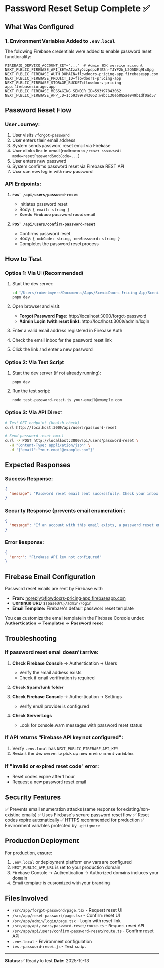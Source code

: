 # Password Reset Setup Complete ✅

## What Was Configured

### 1. Environment Variables Added to `.env.local`

The following Firebase credentials were added to enable password reset functionality:

```
FIREBASE_SERVICE_ACCOUNT_KEY='...'  # Admin SDK service account
NEXT_PUBLIC_FIREBASE_API_KEY=AIzaSyDzzpdpzRfM2n-TJYP2W_L2Q5DKq9Ix8pg
NEXT_PUBLIC_FIREBASE_AUTH_DOMAIN=flowdoors-pricing-app.firebaseapp.com
NEXT_PUBLIC_FIREBASE_PROJECT_ID=flowdoors-pricing-app
NEXT_PUBLIC_FIREBASE_STORAGE_BUCKET=flowdoors-pricing-app.firebasestorage.app
NEXT_PUBLIC_FIREBASE_MESSAGING_SENDER_ID=593997843062
NEXT_PUBLIC_FIREBASE_APP_ID=1:593997843062:web:130eb085ae949b1df0ad57
```

## Password Reset Flow

### User Journey:

1. User visits `/forgot-password`
2. User enters their email address
3. System sends password reset email via Firebase
4. User clicks link in email (redirects to `/reset-password?mode=resetPassword&oobCode=...`)
5. User enters new password
6. System confirms password reset via Firebase REST API
7. User can now log in with new password

### API Endpoints:

1. **`POST /api/users/password-reset`**
   - Initiates password reset
   - Body: `{ email: string }`
   - Sends Firebase password reset email

2. **`POST /api/users/confirm-password-reset`**
   - Confirms password reset
   - Body: `{ oobCode: string, newPassword: string }`
   - Completes the password reset process

## How to Test

### Option 1: Via UI (Recommended)

1. Start the dev server:

   ```bash
   cd "/Users/robertmyers/Documents/Apps/ScenicDoors Pricing App/ScenicPricingApp-working"
   pnpm dev
   ```

2. Open browser and visit:
   - **Forgot Password Page:** http://localhost:3000/forgot-password
   - **Admin Login (with reset link):** http://localhost:3000/admin/login

3. Enter a valid email address registered in Firebase Auth

4. Check the email inbox for the password reset link

5. Click the link and enter a new password

### Option 2: Via Test Script

1. Start the dev server (if not already running):

   ```bash
   pnpm dev
   ```

2. Run the test script:
   ```bash
   node test-password-reset.js your-email@example.com
   ```

### Option 3: Via API Direct

```bash
# Test GET endpoint (health check)
curl http://localhost:3000/api/users/password-reset

# Send password reset email
curl -X POST http://localhost:3000/api/users/password-reset \
  -H "Content-Type: application/json" \
  -d '{"email":"your-email@example.com"}'
```

## Expected Responses

### Success Response:

```json
{
  "message": "Password reset email sent successfully. Check your inbox."
}
```

### Security Response (prevents email enumeration):

```json
{
  "message": "If an account with this email exists, a password reset email has been sent."
}
```

### Error Response:

```json
{
  "error": "Firebase API key not configured"
}
```

## Firebase Email Configuration

Password reset emails are sent by Firebase with:

- **From:** noreply@flowdoors-pricing-app.firebaseapp.com
- **Continue URL:** `${baseUrl}/admin/login`
- **Email Template:** Firebase's default password reset template

You can customize the email template in the Firebase Console under:
**Authentication** → **Templates** → **Password reset**

## Troubleshooting

### If password reset email doesn't arrive:

1. **Check Firebase Console** → Authentication → Users
   - Verify the email address exists
   - Check if email verification is required

2. **Check Spam/Junk folder**

3. **Check Firebase Console** → Authentication → Settings
   - Verify email provider is configured

4. **Check Server Logs**
   - Look for console.warn messages with password reset status

### If API returns "Firebase API key not configured":

1. Verify `.env.local` has `NEXT_PUBLIC_FIREBASE_API_KEY`
2. Restart the dev server to pick up new environment variables

### If "Invalid or expired reset code" error:

- Reset codes expire after 1 hour
- Request a new password reset email

## Security Features

✅ Prevents email enumeration attacks (same response for existing/non-existing emails)
✅ Uses Firebase's secure password reset flow
✅ Reset codes expire automatically
✅ HTTPS recommended for production
✅ Environment variables protected by `.gitignore`

## Production Deployment

For production, ensure:

1. `.env.local` or deployment platform env vars are configured
2. `NEXT_PUBLIC_APP_URL` is set to your production domain
3. Firebase Console → Authentication → Authorized domains includes your domain
4. Email template is customized with your branding

## Files Involved

- `/src/app/forgot-password/page.tsx` - Request reset UI
- `/src/app/reset-password/page.tsx` - Confirm reset UI
- `/src/app/admin/login/page.tsx` - Login with reset link
- `/src/app/api/users/password-reset/route.ts` - Request reset API
- `/src/app/api/users/confirm-password-reset/route.ts` - Confirm reset API
- `.env.local` - Environment configuration
- `test-password-reset.js` - Test script

---

**Status:** ✅ Ready to test
**Date:** 2025-10-13
